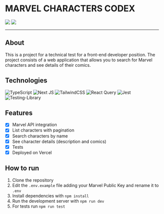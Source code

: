 # MARVEL CHARACTERS CODEX

<img src="https://i.imgur.com/pHGZX7V.png">
<img src="https://i.imgur.com/1bIztci.png">

---

## About

This is a project for a technical test for a front-end developer position. The project consists of a web application that allows you to search for Marvel characters and see details of their comics.

## Technologies

![TypeScript](https://img.shields.io/badge/typescript-%23007ACC.svg?style=for-the-badge&logo=typescript&logoColor=white)
![Next JS](https://img.shields.io/badge/Next-black?style=for-the-badge&logo=next.js&logoColor=white)
![TailwindCSS](https://img.shields.io/badge/tailwindcss-%2338B2AC.svg?style=for-the-badge&logo=tailwind-css&logoColor=white)
![React Query](https://img.shields.io/badge/-React%20Query-FF4154?style=for-the-badge&logo=react%20query&logoColor=white)
![Jest](https://img.shields.io/badge/-jest-%23C21325?style=for-the-badge&logo=jest&logoColor=white)
![Testing-Library](https://img.shields.io/badge/-TestingLibrary-%23E33332?style=for-the-badge&logo=testing-library&logoColor=white)

## Features

- [x] Marvel API integration
- [x] List characters with pagination
- [x] Search characters by name
- [x] See character details (description and comics)
- [x] Tests
- [x] Deployed on Vercel

## How to run

1. Clone the repository
2. Edit the `.env.example` file adding your Marvel Public Key and rename it to `.env`
3. Install dependencies with `npm install`
4. Run the development server with `npm run dev`
5. For tests run `npm run test`
